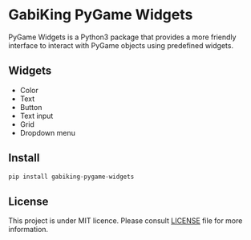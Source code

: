 # GabiKing PyGame Widgets

PyGame Widgets is a Python3 package that provides a more friendly interface to interact with PyGame objects using predefined widgets.

## Widgets

- Color
- Text
- Button
- Text input
- Grid
- Dropdown menu

## Install

```bash
pip install gabiking-pygame-widgets
```

## License

This project is under MIT licence. Please consult [LICENSE](LICENSE) file for more information.
